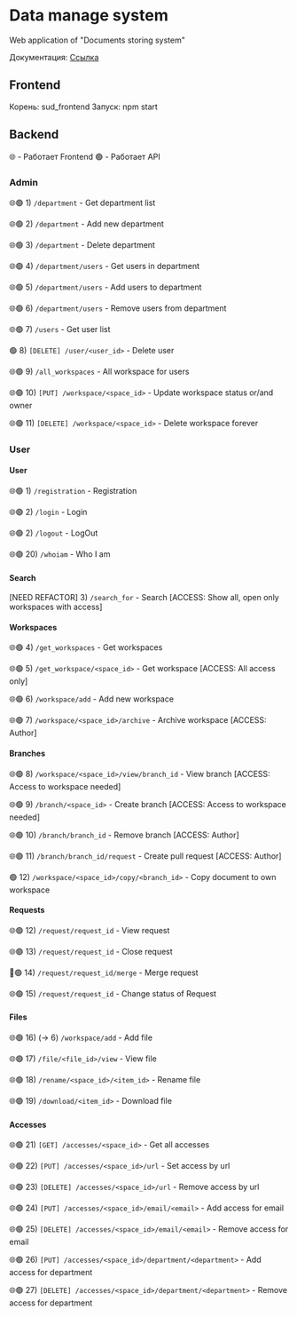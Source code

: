 # Data manage system

Web application of "Documents storing system" <MEPhI course>

Документация: [Ссылка](https://drive.google.com/drive/folders/1AukKSTJyOsqF0RrInXwdE6wVoAYBvjUo)

## Frontend

Корень: sud_frontend
Запуск: npm start

## Backend

🌐 - Работает Frontend
🟢 - Работает API

### Admin

🌐🟢 1) `/department` - Get department list

🌐🟢 2) `/department` - Add new department

🌐🟢  3) `/department` - Delete department

🌐🟢  4) `/department/users` - Get users in department

🌐🟢  5) `/department/users` - Add users to department

🌐🟢  6) `/department/users` - Remove users from department

🌐🟢  7) `/users` - Get user list

🟢  8) `[DELETE] /user/<user_id>` - Delete user

🌐🟢 9) `/all_workspaces` - All workspace for users

🌐🟢  10) `[PUT] /workspace/<space_id>` - Update workspace status or/and owner

🌐🟢 11) `[DELETE] /workspace/<space_id>` - Delete workspace forever

### User

#### User

🌐🟢 1) `/registration` - Registration

🌐🟢 2) `/login` - Login

🌐🟢 2) `/logout` - LogOut

🌐🟢 20) `/whoiam` - Who I am

#### Search

[NEED REFACTOR] 3) `/search_for` - Search [ACCESS: Show all, open only workspaces with access]

#### Workspaces

🌐🟢 4) `/get_workspaces` - Get workspaces

🌐🟢 5) `/get_workspace/<space_id>` - Get workspace [ACCESS: All access only]

🌐🟢 6) `/workspace/add` - Add new workspace

🌐🟢 7) `/workspace/<space_id>/archive` - Archive workspace [ACCESS: Author]

#### Branches 

🌐🟢 8) `/workspace/<space_id>/view/branch_id` - View branch [ACCESS: Access to workspace needed]

🌐🟢 9) `/branch/<space_id>` - Create branch [ACCESS: Access to workspace needed]

🌐🟢 10) `/branch/branch_id` - Remove branch [ACCESS: Author]

🌐🟢 11) `/branch/branch_id/request` - Create pull request [ACCESS: Author]

🟢 12) `/workspace/<space_id>/copy/<branch_id>` - Copy document to own workspace

#### Requests

🌐🟢 12) `/request/request_id` - View request

🌐🟢 13) `/request/request_id` - Close request

🔴🟢 14) `/request/request_id/merge` - Merge request

🌐🟢 15) `/request/request_id` - Change status of Request

#### Files

🌐🟢 16) (-> 6) `/workspace/add` - Add file

🌐🟢 17) `/file/<file_id>/view` - View file

🌐🟢 18) `/rename/<space_id>/<item_id>` - Rename file

🌐🟢 19) `/download/<item_id>` - Download file

#### Accesses

🌐🟢 21) `[GET] /accesses/<space_id>` - Get all accesses

🌐🟢 22) `[PUT] /accesses/<space_id>/url` - Set access by url

🌐🟢 23) `[DELETE] /accesses/<space_id>/url` - Remove access by url

🌐🟢 24) `[PUT] /accesses/<space_id>/email/<email>` - Add access for email

🌐🟢 25) `[DELETE] /accesses/<space_id>/email/<email>` - Remove access for email

🌐🟢 26) `[PUT] /accesses/<space_id>/department/<department>` - Add access for department

🌐🟢 27) `[DELETE] /accesses/<space_id>/department/<department>` - Remove access for department


